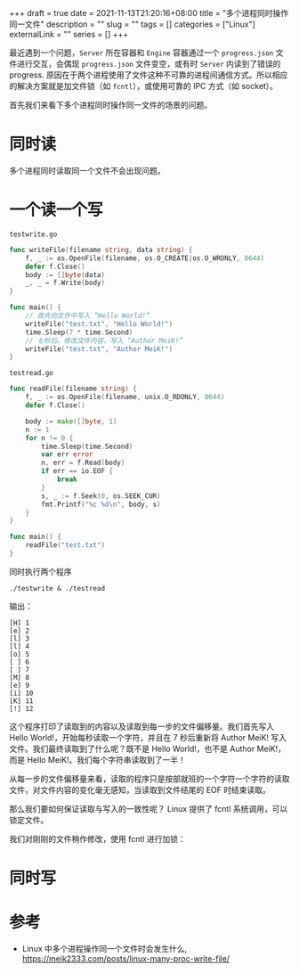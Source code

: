 +++ 
draft = true
date = 2021-11-13T21:20:16+08:00
title = "多个进程同时操作同一文件"
description = ""
slug = "" 
tags = []
categories = ["Linux"]
externalLink = ""
series = []
+++

最近遇到一个问题，`Server` 所在容器和 `Engine` 容器通过一个 `progress.json` 文件进行交互，会偶现 `progress.json` 文件变空，或有时 `Server` 内读到了错误的 progress. 原因在于两个进程使用了文件这种不可靠的进程间通信方式。所以相应的解决方案就是加文件锁（如 `fcntl`），或使用可靠的 IPC 方式（如 socket）。

首先我们来看下多个进程同时操作同一文件的场景的问题。

# 同时读
多个进程同时读取同一个文件不会出现问题。

# 一个读一个写

`testwrite.go`

```go
func writeFile(filename string, data string) {
	f, _ := os.OpenFile(filename, os.O_CREATE|os.O_WRONLY, 0644)
	defer f.Close()
	body := []byte(data)
	_, _ = f.Write(body)
}

func main() {
	// 首先向文件中写入 “Hello World!”
	writeFile("test.txt", "Hello World!")
	time.Sleep(7 * time.Second)
	// 七秒后，修改文件内容，写入 “Author MeiK!”
	writeFile("test.txt", "Author MeiK!")
}
```

`testread.go`

```go
func readFile(filename string) {
	f, _ := os.OpenFile(filename, unix.O_RDONLY, 0644)
	defer f.Close()

	body := make([]byte, 1)
	n := 1
	for n != 0 {
		time.Sleep(time.Second)
		var err error
		n, err = f.Read(body)
		if err == io.EOF {
			break
		}
		s, _ := f.Seek(0, os.SEEK_CUR)
		fmt.Printf("%c %d\n", body, s)
	}
}

func main() {
	readFile("test.txt")
}
```

同时执行两个程序

```shell
./testwrite & ./testread
```

输出：

```
[H] 1
[e] 2
[l] 3
[l] 4
[o] 5
[ ] 6
[ ] 7
[M] 8
[e] 9
[i] 10
[K] 11
[!] 12
```

这个程序打印了读取到的内容以及读取到每一步的文件偏移量。我们首先写入 Hello World!，开始每秒读取一个字符，并且在 7 秒后重新将 Author MeiK! 写入文件。我们最终读取到了什么呢？既不是 Hello World!，也不是 Author MeiK!，而是 Hello MeiK!。我们每个字符串读取到了一半！

从每一步的文件偏移量来看，读取的程序只是按部就班的一个字符一个字符的读取文件，对文件内容的变化毫无感知，当读取到文件结尾的 EOF 时结束读取。

那么我们要如何保证读取与写入的一致性呢？ Linux 提供了 fcntl 系统调用，可以锁定文件。

我们对刚刚的文件稍作修改，使用 fcntl 进行加锁：



# 同时写

# 参考
- Linux 中多个进程操作同一个文件时会发生什么, https://meik2333.com/posts/linux-many-proc-write-file/

